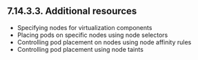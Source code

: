 ## 7.14.3.3. Additional resources

- Specifying nodes for virtualization components
- Placing pods on specific nodes using node selectors
- Controlling pod placement on nodes using node affinity rules
- Controlling pod placement using node taints

